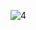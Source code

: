 ![4](https://user-images.githubusercontent.com/100287968/204723175-acbed2a6-0f0a-47e2-adf0-02a46c3063fa.PNG)
